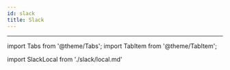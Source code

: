 ```yaml
---
id: slack
title: Slack
---
```


---

import Tabs from '@theme/Tabs';
import TabItem from '@theme/TabItem';

import SlackLocal from './slack/local.md'

<SlackLocal/>